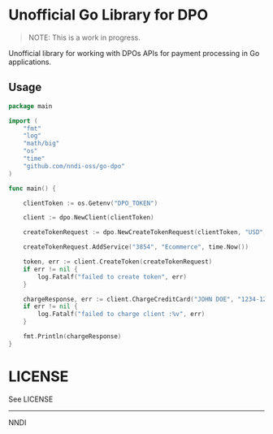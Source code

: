 # Unofficial Go Library for DPO

> NOTE: This is a work in progress.

Unofficial library for working with  DPOs APIs for payment processing in Go applications.

## Usage

```go
package main

import (
	"fmt"
	"log"
	"math/big"
    "os"
	"time"
	"github.com/nndi-oss/go-dpo"
)

func main() {

	clientToken := os.Getenv("DPO_TOKEN")

	client := dpo.NewClient(clientToken)

	createTokenRequest := dpo.NewCreateTokenRequest(clientToken, "USD", *big.NewFloat(30.00))

	createTokenRequest.AddService("3854", "Ecommerce", time.Now())

	token, err := client.CreateToken(createTokenRequest)
	if err != nil {
		log.Fatalf("failed to create token", err)
	}

	chargeResponse, err := client.ChargeCreditCard("JOHN DOE", "1234-1234-1234-1234", "123", "12/31", token)
	if err != nil {
		log.Fatalf("failed to charge client :%v", err)
	}

	fmt.Println(chargeResponse)
}
```

# LICENSE

See LICENSE 

---

NNDI 


